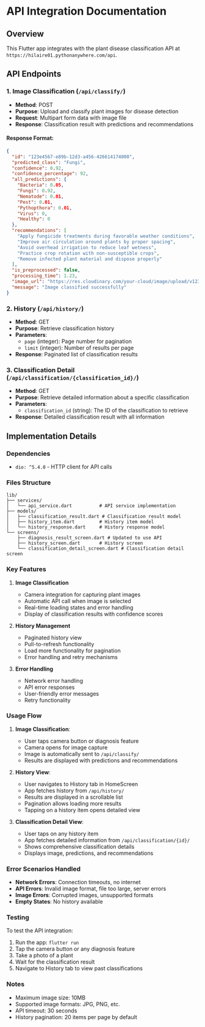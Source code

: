 # API Integration Documentation

## Overview
This Flutter app integrates with the plant disease classification API at `https://hilaire01.pythonanywhere.com/api`.

## API Endpoints

### 1. Image Classification (`/api/classify/`)
- **Method**: POST
- **Purpose**: Upload and classify plant images for disease detection
- **Request**: Multipart form data with image file
- **Response**: Classification result with predictions and recommendations

#### Response Format:
```json
{
  "id": "123e4567-e89b-12d3-a456-426614174000",
  "predicted_class": "Fungi",
  "confidence": 0.92,
  "confidence_percentage": 92,
  "all_predictions": {
    "Bacteria": 0.05,
    "Fungi": 0.92,
    "Nematode": 0.01,
    "Pest": 0.01,
    "Pythopthora": 0.01,
    "Virus": 0,
    "Healthy": 0
  },
  "recommendations": [
    "Apply fungicide treatments during favorable weather conditions",
    "Improve air circulation around plants by proper spacing",
    "Avoid overhead irrigation to reduce leaf wetness",
    "Practice crop rotation with non-susceptible crops",
    "Remove infected plant material and dispose properly"
  ],
  "is_preprocessed": false,
  "processing_time": 1.23,
  "image_url": "https://res.cloudinary.com/your-cloud/image/upload/v1234567890/potato_classifications/sample.jpg",
  "message": "Image classified successfully"
}
```

### 2. History (`/api/history/`)
- **Method**: GET
- **Purpose**: Retrieve classification history
- **Parameters**: 
  - `page` (integer): Page number for pagination
  - `limit` (integer): Number of results per page
- **Response**: Paginated list of classification results

### 3. Classification Detail (`/api/classification/{classification_id}/`)
- **Method**: GET
- **Purpose**: Retrieve detailed information about a specific classification
- **Parameters**: 
  - `classification_id` (string): The ID of the classification to retrieve
- **Response**: Detailed classification result with all information

## Implementation Details

### Dependencies
- `dio: ^5.4.0` - HTTP client for API calls

### Files Structure
```
lib/
├── services/
│   └── api_service.dart          # API service implementation
├── models/
│   ├── classification_result.dart # Classification result model
│   ├── history_item.dart         # History item model
│   └── history_response.dart     # History response model
└── screens/
    ├── diagnosis_result_screen.dart # Updated to use API
    ├── history_screen.dart       # History screen
    └── classification_detail_screen.dart # Classification detail screen
```

### Key Features

1. **Image Classification**
   - Camera integration for capturing plant images
   - Automatic API call when image is selected
   - Real-time loading states and error handling
   - Display of classification results with confidence scores

2. **History Management**
   - Paginated history view
   - Pull-to-refresh functionality
   - Load more functionality for pagination
   - Error handling and retry mechanisms

3. **Error Handling**
   - Network error handling
   - API error responses
   - User-friendly error messages
   - Retry functionality

### Usage Flow

1. **Image Classification**:
   - User taps camera button or diagnosis feature
   - Camera opens for image capture
   - Image is automatically sent to `/api/classify/`
   - Results are displayed with predictions and recommendations

2. **History View**:
   - User navigates to History tab in HomeScreen
   - App fetches history from `/api/history/`
   - Results are displayed in a scrollable list
   - Pagination allows loading more results
   - Tapping on a history item opens detailed view

3. **Classification Detail View**:
   - User taps on any history item
   - App fetches detailed information from `/api/classification/{id}/`
   - Shows comprehensive classification details
   - Displays image, predictions, and recommendations

### Error Scenarios Handled

- **Network Errors**: Connection timeouts, no internet
- **API Errors**: Invalid image format, file too large, server errors
- **Image Errors**: Corrupted images, unsupported formats
- **Empty States**: No history available

### Testing

To test the API integration:

1. Run the app: `flutter run`
2. Tap the camera button or any diagnosis feature
3. Take a photo of a plant
4. Wait for the classification result
5. Navigate to History tab to view past classifications

### Notes

- Maximum image size: 10MB
- Supported image formats: JPG, PNG, etc.
- API timeout: 30 seconds
- History pagination: 20 items per page by default

